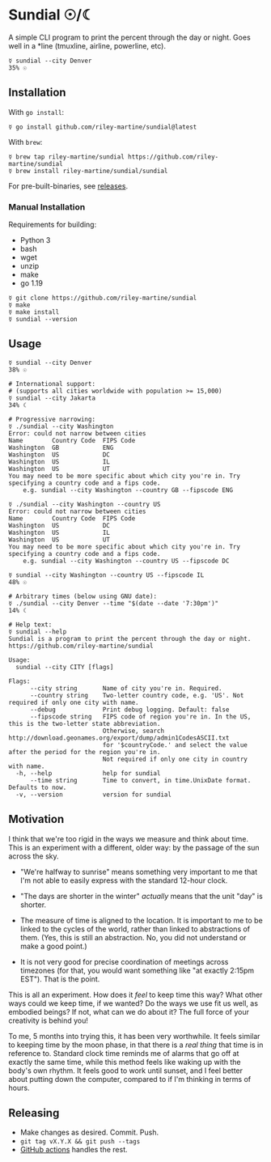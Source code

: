 # Sundial ☉/☾

A simple CLI program to print the percent through the day or night.
Goes well in a \*line (tmuxline, airline, powerline, etc).

```shell
☿ sundial --city Denver
35% ☉
```

## Installation

With `go install`:

```shell
☿ go install github.com/riley-martine/sundial@latest
```

With `brew`:

```shell
☿ brew tap riley-martine/sundial https://github.com/riley-martine/sundial
☿ brew install riley-martine/sundial/sundial
```

For pre-built-binaries, see [releases](https://github.com/riley-martine/sundial/releases).

### Manual Installation

Requirements for building:

- Python 3
- bash
- wget
- unzip
- make
- go 1.19

```shell
☿ git clone https://github.com/riley-martine/sundial
☿ make
☿ make install
☿ sundial --version
```

## Usage

```shell
☿ sundial --city Denver
38% ☉

# International support:
# (supports all cities worldwide with population >= 15,000)
☿ sundial --city Jakarta
34% ☾

# Progressive narrowing:
☿ ./sundial --city Washington
Error: could not narrow between cities
Name        Country Code  FIPS Code
Washington  GB            ENG
Washington  US            DC
Washington  US            IL
Washington  US            UT
You may need to be more specific about which city you're in. Try specifying a country code and a fips code.
    e.g. sundial --city Washington --country GB --fipscode ENG

☿ ./sundial --city Washington --country US
Error: could not narrow between cities
Name        Country Code  FIPS Code
Washington  US            DC
Washington  US            IL
Washington  US            UT
You may need to be more specific about which city you're in. Try specifying a country code and a fips code.
    e.g. sundial --city Washington --country US --fipscode DC

☿ sundial --city Washington --country US --fipscode IL
48% ☉

# Arbitrary times (below using GNU date):
☿ ./sundial --city Denver --time "$(date --date '7:30pm')"
14% ☾

# Help text:
☿ sundial --help
Sundial is a program to print the percent through the day or night.
https://github.com/riley-martine/sundial

Usage:
  sundial --city CITY [flags]

Flags:
      --city string       Name of city you're in. Required.
      --country string    Two-letter country code, e.g. 'US'. Not required if only one city with name.
      --debug             Print debug logging. Default: false
      --fipscode string   FIPS code of region you're in. In the US, this is the two-letter state abbreviation.
                          Otherwise, search http://download.geonames.org/export/dump/admin1CodesASCII.txt
                          for '$countryCode.' and select the value after the period for the region you're in.
                          Not required if only one city in country with name.
  -h, --help              help for sundial
      --time string       Time to convert, in time.UnixDate format. Defaults to now.
  -v, --version           version for sundial
```

## Motivation

I think that we're too rigid in the ways we measure and think about time. This
is an experiment with a different, older way: by the passage of the sun across
the sky.

- "We're halfway to sunrise" means something very important to me that I'm not
  able to easily express with the standard 12-hour clock.

- "The days are shorter in the winter" _actually_ means that the unit "day" is
  shorter.

- The measure of time is aligned to the location. It is important to me to be
  linked to the cycles of the world, rather than linked to abstractions of them.
  (Yes, this is still an abstraction. No, you did not understand or make a good
  point.)

- It is not very good for precise coordination of meetings across timezones (for
  that, you would want something like "at exactly 2:15pm EST"). That is the
  point.

This is all an experiment. How does it _feel_ to keep time this way? What other
ways could we keep time, if we wanted? Do the ways we use fit us well, as
embodied beings? If not, what can we do about it? The full force of your
creativity is behind you!

To me, 5 months into trying this, it has been very worthwhile. It feels similar
to keeping time by the moon phase, in that there is a _real thing_ that time is
in reference to. Standard clock time reminds me of alarms that go off at exactly
the same time, while this method feels like waking up with the body's own
rhythm. It feels good to work until sunset, and I feel better about putting down
the computer, compared to if I'm thinking in terms of hours.

## Releasing

- Make changes as desired. Commit. Push.
- `git tag vX.Y.X && git push --tags`
- [GitHub actions](https://github.com/riley-martine/sundial/actions) handles the
  rest.

<!-- ### Manual releasing -->
<!-- - Install `goreleaser` ([install docs](https://goreleaser.com/install/)). -->
<!-- - `git tag vX.Y.X && git push --tags` -->
<!-- - Set `GITHUB_TOKEN` to a token with `write:packages` -->
<!-- - Run `make release`. -->
